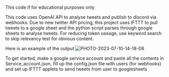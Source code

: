 This code if for educational purposes only

This code uses OpenAI API to analyse tweets and publish to discord via webhooks.
Due to new twitter API pricing, this project uses IFTTT to pull tweets to a google sheet and the python script parses through google sheets to analyse tweets.
For reducing token useage, use keyword search to skip relevancy test for obvious content.

Here is an example of the output 
![PHOTO-2023-07-10-14-18-08](https://github.com/Shunab/Tweefilter/assets/115668529/dffed167-032c-4663-9da7-5781f05fedc0)

To get started, make a google service account and paste all the contents in Service_account.json, fill up the config.json file with users (for webhooks) and set up IFTTT applets to send tweets from user to googlesheets
